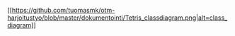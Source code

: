 [[https://github.com/tuomasmk/otm-harjoitustyo/blob/master/dokumentointi/Tetris_classdiagram.png|alt=class_diagram]]
